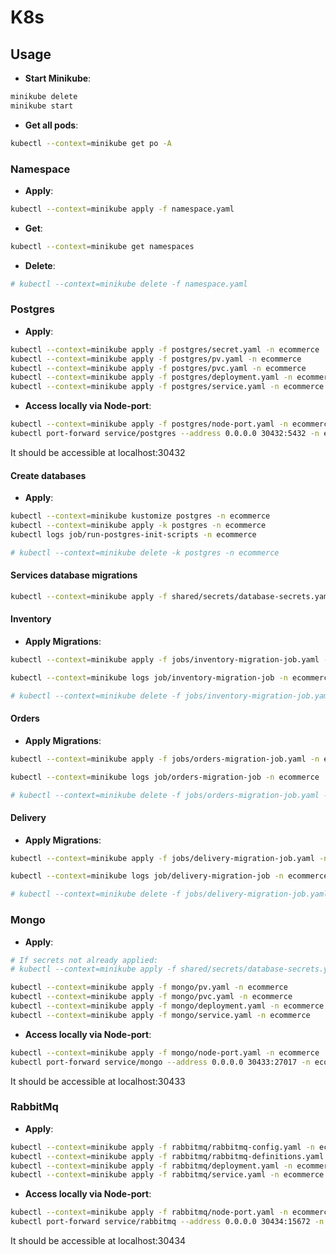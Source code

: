 # K8s

## Usage

- **Start Minikube**:

```sh
minikube delete
minikube start
```

- **Get all pods**:

```sh
kubectl --context=minikube get po -A
```

### Namespace

- **Apply**:

```sh
kubectl --context=minikube apply -f namespace.yaml
```

- **Get**:

```sh
kubectl --context=minikube get namespaces
```

- **Delete**:

```sh
# kubectl --context=minikube delete -f namespace.yaml
```

### Postgres

- **Apply**:

```sh
kubectl --context=minikube apply -f postgres/secret.yaml -n ecommerce
kubectl --context=minikube apply -f postgres/pv.yaml -n ecommerce
kubectl --context=minikube apply -f postgres/pvc.yaml -n ecommerce
kubectl --context=minikube apply -f postgres/deployment.yaml -n ecommerce
kubectl --context=minikube apply -f postgres/service.yaml -n ecommerce
```

- **Access locally via Node-port**:

```sh
kubectl --context=minikube apply -f postgres/node-port.yaml -n ecommerce
kubectl port-forward service/postgres --address 0.0.0.0 30432:5432 -n ecommerce
```

It should be accessible at localhost:30432

#### Create databases

- **Apply**:

```sh
kubectl --context=minikube kustomize postgres -n ecommerce
kubectl --context=minikube apply -k postgres -n ecommerce
kubectl logs job/run-postgres-init-scripts -n ecommerce
```

```sh
# kubectl --context=minikube delete -k postgres -n ecommerce
```

#### Services database migrations

```sh
kubectl --context=minikube apply -f shared/secrets/database-secrets.yaml -n ecommerce
```

#### Inventory

- **Apply Migrations**:

```sh
kubectl --context=minikube apply -f jobs/inventory-migration-job.yaml -n ecommerce

kubectl --context=minikube logs job/inventory-migration-job -n ecommerce
```

```sh
# kubectl --context=minikube delete -f jobs/inventory-migration-job.yaml -n ecommerce
```

#### Orders

- **Apply Migrations**:

```sh
kubectl --context=minikube apply -f jobs/orders-migration-job.yaml -n ecommerce

kubectl --context=minikube logs job/orders-migration-job -n ecommerce
```

```sh
# kubectl --context=minikube delete -f jobs/orders-migration-job.yaml -n ecommerce
```

#### Delivery

- **Apply Migrations**:

```sh
kubectl --context=minikube apply -f jobs/delivery-migration-job.yaml -n ecommerce

kubectl --context=minikube logs job/delivery-migration-job -n ecommerce
```

```sh
# kubectl --context=minikube delete -f jobs/delivery-migration-job.yaml -n ecommerce
```

### Mongo

- **Apply**:

```sh
# If secrets not already applied:
# kubectl --context=minikube apply -f shared/secrets/database-secrets.yaml -n ecommerce

kubectl --context=minikube apply -f mongo/pv.yaml -n ecommerce
kubectl --context=minikube apply -f mongo/pvc.yaml -n ecommerce
kubectl --context=minikube apply -f mongo/deployment.yaml -n ecommerce
kubectl --context=minikube apply -f mongo/service.yaml -n ecommerce
```

- **Access locally via Node-port**:

```sh
kubectl --context=minikube apply -f mongo/node-port.yaml -n ecommerce
kubectl port-forward service/mongo --address 0.0.0.0 30433:27017 -n ecommerce
```

It should be accessible at localhost:30433

### RabbitMq

- **Apply**:

```sh
kubectl --context=minikube apply -f rabbitmq/rabbitmq-config.yaml -n ecommerce
kubectl --context=minikube apply -f rabbitmq/rabbitmq-definitions.yaml -n ecommerce
kubectl --context=minikube apply -f rabbitmq/deployment.yaml -n ecommerce
kubectl --context=minikube apply -f rabbitmq/service.yaml -n ecommerce
```

- **Access locally via Node-port**:

```sh
kubectl --context=minikube apply -f rabbitmq/node-port.yaml -n ecommerce
kubectl port-forward service/rabbitmq --address 0.0.0.0 30434:15672 -n ecommerce
```

It should be accessible at localhost:30434
